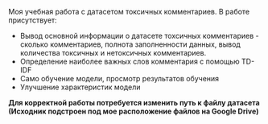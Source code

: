Моя учебная работа с датасетом токсичных комментариев. В работе присутствует:
- Вывод основной информации о датасете тохсичных комментариев - сколько комментариев, полнота заполненности данных, вывод количества токсичных и нетоксичных комментариев.
- Определение наиболее важных слов комментария с помощью TD-IDF
- Само обучение модели, просмотр результатов обучения
- Улучшение характеристик модели

**Для корректной работы потребуется изменить путь к файлу датасета (Исходник подстроен под мое расположение файлов на Google Drive)**
